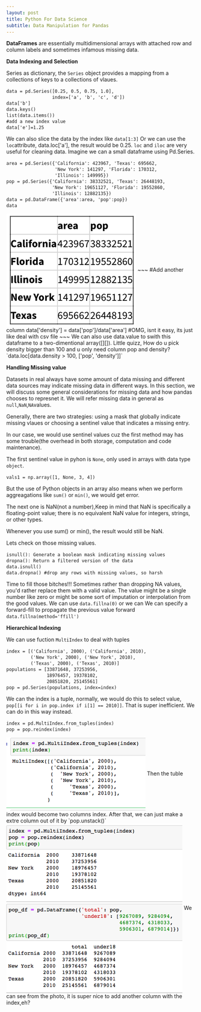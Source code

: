 ```yaml
---
layout: post
title: Python For Data Science
subtitle: Data Manipulation for Pandas
---
```

**DataFrames** are essentially multidimensional arrays with attached row and column labels and sometimes infamous missing data.

**Data Indexing and Selection**

Series as dictionary, the `Series` object provides a mapping from a collections of keys to a collections of vlaues.
~~~
data = pd.Series([0.25, 0.5, 0.75, 1.0],
                 index=['a', 'b', 'c', 'd'])
data['b']
data.keys()
list(data.items())
#add a new index value
data['e']=1.25
~~~
We can also slice the data by the index like `data[1:3]` Or we can use the `loc`attribute, data.loc['a'], the result would be 0.25. `loc` and `iloc` are very useful for cleaning data. Imagine we can a small dataframe using Pd.Series.
~~~
area = pd.Series({'California': 423967, 'Texas': 695662,
                  'New York': 141297, 'Florida': 170312,
                  'Illinois': 149995})
pop = pd.Series({'California': 38332521, 'Texas': 26448193,
                 'New York': 19651127, 'Florida': 19552860,
                 'Illinois': 12882135})
data = pd.DataFrame({'area':area, 'pop':pop})
data
~~~
<img src="/img/posts/series.png" alt="series" align="center"/>
~~~
#Add another column
data['density'] = data['pop']/data['area']
#OMG, isnt it easy, its just like deal with csv file
~~~
We can also use data.value to swith this dataframe to a two-dimentional array([][]).
Little quizz, How do u pick density bigger than 100 and u only need column pop and density?`data.loc[data.density > 100, ['pop', 'density']]`

**Handling Missing value**

Datasets in real always have some amount of data missing and different data sources may indicate missing data in different ways. In this section, we will discuss some general considerations for missing data and how pandas chooses to represnet it. We will refer missing data in general as `null`,`NaN`,`NA`values.

Generally, there are two strategies: using a mask that globally indicate missing vlaues or choosing a sentinel value that indicates a missing entry.

In our case, we would use sentinel values cuz the first method  may has some trouble(the overhead in both storage, computation and code maintenance).

The first sentinel value in pyhon is `None`, only used in arrays with data type `object`.
~~~
vals1 = np.array([1, None, 3, 4])
~~~
But the use of Python objects in an array also means when we perform aggreagations like `sum()` or `min()`, we would get error.

The next one is NaN(not a number),Keep in mind that NaN is specifically a floating-point value; there is no equivalent NaN value for integers, strings, or other types.

Whenever you use sum() or min(), the result would still be NaN.

Lets check on those missing values.
```
isnull(): Generate a boolean mask indicating missing values
dropna(): Return a filtered version of the data
data.isnull()
data.dropna() #drop any rows with missing values, so harsh
```
Time to fill those bitches!!! Sometimes rather than dropping NA values, you'd rather replace them with a valid value. The value might be a single number like zero or might be some sort of imputation or interpolation from the good values. We can use `data.fillna(0)` or we can We can specify a forward-fill to propagate the previous value forward `data.fillna(method='ffill')`

**Hierarchical Indexing**

We can use fuction `MultiIndex` to deal with tuples
```
index = [('California', 2000), ('California', 2010),
         ('New York', 2000), ('New York', 2010),
         ('Texas', 2000), ('Texas', 2010)]
populations = [33871648, 37253956,
               18976457, 19378102,
               20851820, 25145561]
pop = pd.Series(populations, index=index)
```
We can the index is a tuple, normally, we would do this to select value, `pop[[i for i in pop.index if i[1] == 2010]]`. That is super inefficient. We can do in this way instead.
```
index = pd.MultiIndex.from_tuples(index)
pop = pop.reindex(index)
```
<img src="/img/posts/multi-index.png" alt="series" align="center"/>
Then the tuble index would become two columns index. After that, we can just make a extre column out of it by `pop.unstack()`
<img src="/img/posts/DataFrame.png" alt="series" align="center"/>
We can see from the photo, it is super nice to add another column with the index,eh?



